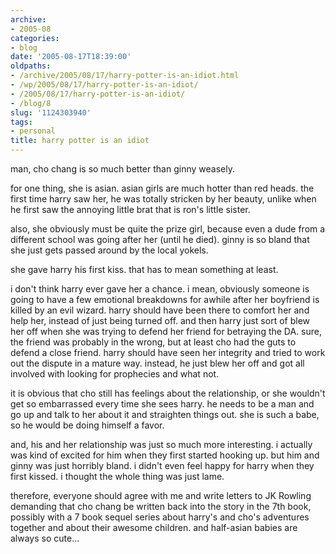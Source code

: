 ```yaml
---
archive:
- 2005-08
categories:
- blog
date: '2005-08-17T18:39:00'
oldpaths:
- /archive/2005/08/17/harry-potter-is-an-idiot.html
- /wp/2005/08/17/harry-potter-is-an-idiot/
- /2005/08/17/harry-potter-is-an-idiot/
- /blog/8
slug: '1124303940'
tags:
- personal
title: harry potter is an idiot
---
```


man, cho chang is so much better than ginny weasely.

for one thing, she is asian. asian girls are much hotter than red heads.
the first time harry saw her, he was totally stricken by her beauty,
unlike when he first saw the annoying little brat that is ron's little
sister.

also, she obviously must be quite the prize girl, because even a dude from
a different school was going after her (until he died). ginny is so bland
that she just gets passed around by the local yokels.

she gave harry his first kiss. that has to mean something at least.

i don't think harry ever gave her a chance. i mean, obviously someone is
going to have a few emotional breakdowns for awhile after her boyfriend is
killed by an evil wizard. harry should have been there to comfort her and
help her, instead of just being turned off. and then harry just sort of
blew her off when she was trying to defend her friend for betraying the
DA. sure, the friend was probably in the wrong, but at least cho had the
guts to defend a close friend. harry should have seen her integrity and
tried to work out the dispute in a mature way. instead, he just blew her
off and got all involved with looking for prophecies and what not.

it is obvious that cho still has feelings about the relationship, or she
wouldn't get so embarrassed every time she sees harry. he needs to be
a man and go up and talk to her about it and straighten things out. she is
such a babe, so he would be doing himself a favor.

and, his and her relationship was just so much more interesting.
i actually was kind of excited for him when they first started hooking up.
but him and ginny was just horribly bland. i didn't even feel happy for
harry when they first kissed. i thought the whole thing was just lame.

therefore, everyone should agree with me and write letters to JK Rowling
demanding that cho chang be written back into the story in the 7th book,
possibly with a 7 book sequel series about harry's and cho's adventures
together and about their awesome children. and half-asian babies are
always so cute...

